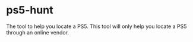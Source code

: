 # ps5-hunt
The tool to help you locate a PS5.
This tool will only help you locate a PS5 through an online vendor.